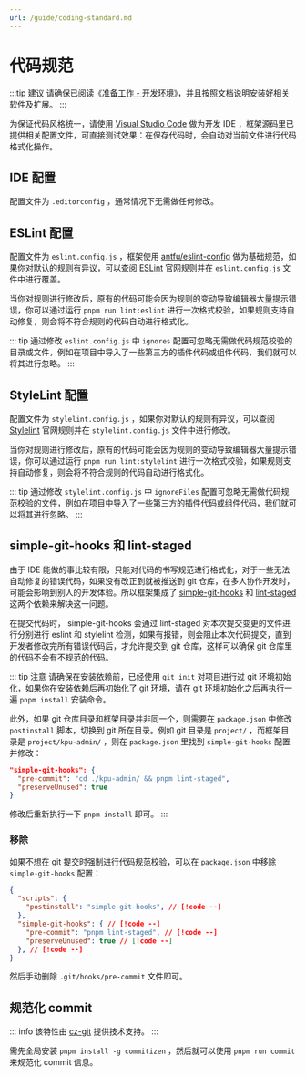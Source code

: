 ```yaml
---
url: /guide/coding-standard.md
---
```

# 代码规范

:::tip 建议
请确保已阅读《[准备工作 - 开发环境](ready#开发环境)》，并且按照文档说明安装好相关软件及扩展。
:::

为保证代码风格统一，请使用 [Visual Studio Code](https://code.visualstudio.com/) 做为开发 IDE ，框架源码里已提供相关配置文件，可直接测试效果：在保存代码时，会自动对当前文件进行代码格式化操作。

## IDE 配置

配置文件为 `.editorconfig` ，通常情况下无需做任何修改。

## ESLint 配置

配置文件为 `eslint.config.js` ，框架使用 [antfu/eslint-config](https://github.com/antfu/eslint-config) 做为基础规范，如果你对默认的规则有异议，可以查阅 [ESLint](https://eslint.org/) 官网规则并在 `eslint.config.js` 文件中进行覆盖。

当你对规则进行修改后，原有的代码可能会因为规则的变动导致编辑器大量提示错误，你可以通过运行 `pnpm run lint:eslint` 进行一次格式校验，如果规则支持自动修复，则会将不符合规则的代码自动进行格式化。

::: tip
通过修改 `eslint.config.js` 中 `ignores` 配置可忽略无需做代码规范校验的目录或文件，例如在项目中导入了一些第三方的插件代码或组件代码，我们就可以将其进行忽略。
:::

## StyleLint 配置

配置文件为 `stylelint.config.js` ，如果你对默认的规则有异议，可以查阅 [Stylelint](https://stylelint.io/) 官网规则并在 `stylelint.config.js` 文件中进行修改。

当你对规则进行修改后，原有的代码可能会因为规则的变动导致编辑器大量提示错误，你可以通过运行 `pnpm run lint:stylelint` 进行一次格式校验，如果规则支持自动修复，则会将不符合规则的代码自动进行格式化。

::: tip
通过修改 `stylelint.config.js` 中 `ignoreFiles` 配置可忽略无需做代码规范校验的文件，例如在项目中导入了一些第三方的插件代码或组件代码，我们就可以将其进行忽略。
:::

## simple-git-hooks 和 lint-staged

由于 IDE 能做的事比较有限，只能对代码的书写规范进行格式化，对于一些无法自动修复的错误代码，如果没有改正到就被推送到 git 仓库，在多人协作开发时，可能会影响到别人的开发体验。所以框架集成了 [simple-git-hooks](https://github.com/toplenboren/simple-git-hooks) 和 [lint-staged](https://github.com/okonet/lint-staged) 这两个依赖来解决这一问题。

在提交代码时， simple-git-hooks 会通过 lint-staged 对本次提交变更的文件进行分别进行 eslint 和 stylelint 检测，如果有报错，则会阻止本次代码提交，直到开发者修改完所有错误代码后，才允许提交到 git 仓库，这样可以确保 git 仓库里的代码不会有不规范的代码。

::: tip 注意
请确保在安装依赖前，已经使用 `git init` 对项目进行过 git 环境初始化，如果你在安装依赖后再初始化了 git 环境，请在 git 环境初始化之后再执行一遍 `pnpm install` 安装命令。

此外，如果 git 仓库目录和框架目录并非同一个，则需要在 `package.json` 中修改 `postinstall` 脚本，切换到 git 所在目录。例如 git 目录是 `project/` ，而框架目录是 `project/kpu-admin/` ，则在 `package.json` 里找到 `simple-git-hooks` 配置并修改：

```json {2}
"simple-git-hooks": {
  "pre-commit": "cd ./kpu-admin/ && pnpm lint-staged",
  "preserveUnused": true
}
```

修改后重新执行一下 `pnpm install` 即可。
:::

### 移除

如果不想在 git 提交时强制进行代码规范校验，可以在 `package.json` 中移除 `simple-git-hooks` 配置：

```json
{
  "scripts": {
    "postinstall": "simple-git-hooks", // [!code --]
  },
  "simple-git-hooks": { // [!code --]
    "pre-commit": "pnpm lint-staged", // [!code --]
    "preserveUnused": true // [!code --]
  }, // [!code --]
}
```

然后手动删除 `.git/hooks/pre-commit` 文件即可。

## 规范化 commit

::: info
该特性由 [cz-git](https://github.com/Zhengqbbb/cz-git) 提供技术支持。
:::

需先全局安装 `pnpm install -g commitizen` ，然后就可以使用 `pnpm run commit` 来规范化 commit 信息。
